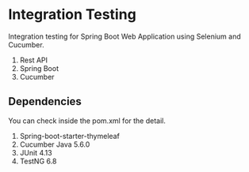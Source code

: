 # Integration Testing 

Integration testing for Spring Boot Web Application using Selenium and Cucumber.

1. Rest API
2. Spring Boot
3. Cucumber

## Dependencies
You can check inside the pom.xml for the detail.

1. Spring-boot-starter-thymeleaf
2. Cucumber Java 5.6.0
3. JUnit 4.13
4. TestNG 6.8
